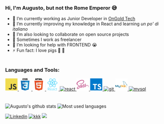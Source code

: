 ### Hi, I'm Augusto, but not the Rome Emperor :sweat_smile:

- 🔭 I’m currently working as Junior Developer in [OnGold Tech](https://ongoldtech.com) 
- 🌱 I’m currently improving my knowledge in React and learning _un po' di italiano_ 
- 👯 I’m also looking to collaborate on open source projects
- 🤠 Sometimes I work as freelancer
- 🤔 I’m looking for help with FRONTEND :sob:  
- ⚡ Fun fact: I love pigs :pig: :pig_nose:

#
<h3 align="left">Languages and Tools: </h3>
<p align="left"> 
<a href="https://developer.mozilla.org/en-US/docs/Web/JavaScript" target="_blank"> <img src="https://raw.githubusercontent.com/devicons/devicon/master/icons/javascript/javascript-original.svg" alt="javascript" width="40" height="40"/> </a>	
<a href="https://www.w3schools.com/css/" target="_blank"> <img src="https://raw.githubusercontent.com/devicons/devicon/master/icons/css3/css3-original-wordmark.svg" alt="css3" width="40" height="40"/> </a>
<a href="https://www.w3.org/html/" target="_blank"> <img src="https://raw.githubusercontent.com/devicons/devicon/master/icons/html5/html5-original-wordmark.svg" alt="html5" width="40" height="40"/> </a> 
<a href="https://reactjs.org/" target="_blank"> <img src="https://raw.githubusercontent.com/devicons/devicon/master/icons/react/react-original-wordmark.svg" alt="react" width="40" height="40"/> </a>
<a href="https://nodejs.org/en/" target="_blank"> <img src="https://cdn.worldvectorlogo.com/logos/nodejs-icon.svg" alt="react" width="40" height="40"/> </a>
<a href="https://sass-lang.com/" target="_blank"> <img src="https://raw.githubusercontent.com/devicons/devicon/master/icons/sass/sass-original.svg" alt="sass" width="40" height="40"/> </a> 
<a href="https://www.typescriptlang.org/" target="_blank"> <img src="https://raw.githubusercontent.com/devicons/devicon/master/icons/typescript/typescript-original.svg" alt="typescript" width="40" height="40"/> </a>
<a href="https://git-scm.com/" target="_blank"> <img src="https://www.vectorlogo.zone/logos/git-scm/git-scm-icon.svg" alt="git" width="40" height="40"/> </a> 
<a href="https://www.mysql.com/" target="_blank"> <img src="https://raw.githubusercontent.com/devicons/devicon/master/icons/mysql/mysql-original-wordmark.svg" alt="mysql" width="40" height="40"/> </a> 
<a href="https://www.mongodb.com/pt-br/" target="_blank"> <img src="https://cdn.worldvectorlogo.com/logos/mongodb-icon-1.svg" alt="mysql" width="40" height="40"/> </a> 
</p>

#

![Augusto's github stats](https://github-readme-stats.vercel.app/api?username=augustosnk12&show_icons=true&theme=radical)
![Most used languages](https://github-readme-stats.vercel.app/api/top-langs/?username=augustosnk12&layout=compact&langs_count=7&theme=radical)


[![Linkedin](https://img.shields.io/badge/-LinkedIn-060606?style=social&logo=Linkedin)](https://www.linkedin.com/in/augusto-1908/)
[![kkk](https://img.shields.io/youtube/channel/views/UCtxGmIrbo-9d3KMBz3GH3mQ?style=social)](https://www.youtube.com/channel/UCtxGmIrbo-9d3KMBz3GH3mQ)
![](https://komarev.com/ghpvc/?username=your-github-augustosnk12&color=ff69b4&style=flat&label=visitors)
